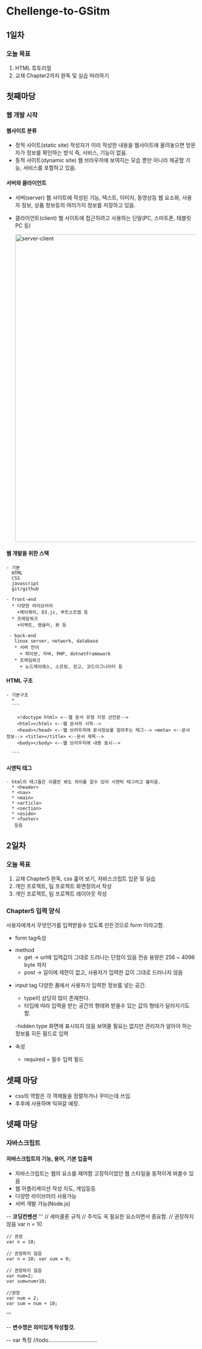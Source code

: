 # Chellenge-to-GSitm

## 1일차
### 오늘 목표
1. HTML 튜토리얼 
2. 교재 Chapter2까지 완독 및 실습 따라하기

## 첫째마당
 ### 웹 개발 시작
 #### 웹사이트 분류
   - 정적 사이트(static site)
     작성자가 미리 작성한 내용을 웹사이트에 올려놓으면 방문자가 정보를 확인하는 방식
     즉, 서비스, 기능이 없음.
   - 동적 사이트(dynamic site)
     웹 브라우저에 보여지는 모습 뿐만 아니라 제공할 기능, 서비스를 포함하고 있음.
 #### 서버와 클라이언트
   - 서버(server)
     웹 사이트에 작성된 기능, 텍스트, 이미지, 동영상등 웹 요소와, 사용자 정보, 상품 정보등의 여러가지 정보를 저장하고 있음.
   - 클라이언트(client)
     웹 사이트에 접근하려고 사용하는 단말(PC, 스마트폰, 태블릿PC 등)
     
     <img width="814" alt="server-client" src="https://user-images.githubusercontent.com/38834702/130520658-2bf9cf18-388e-4aeb-a213-fc3e32fbfacf.png">
     
 #### 웹 개발을 위한 스택
 
    - 기본
      HTML
      CSS
      javascript
      git/github
    
    - front-end
      * 다양한 라이브러리
        +제이쿼리, D3.js, 부트스트랩 등
      * 프레임워크
        +리액트, 앵귤러, 뷰 등
       
     - back-end
       linux server, network, database
       * 서버 언어
         + 파이썬, 자바, PHP, dotnetFramework
       * 프레임워크
         + 노드제이에스, 스프링, 장고, 코드이그나이터 등
 
 
 #### HTML 구조
    - 기본구조
      * 
      '''
      
        <!doctype html> <--웹 문서 유형 지정 선언문-->
        <html></html> <--웹 문서의 시작-->
        <head></head> <--웹 브라우저에 문서정보를 알려주는 태그--> <meta> <--문서 정보--> <title></title> <--문서 제목-->
        <body></body> <--웹 브라우저에 내용 표시-->
      
      '''
 #### 시맨틱 태그
    - html의 태그들은 이름만 봐도 의미를 알수 있어 시맨틱 태그라고 불리움.
      * <header>
      * <nav>
      * <main>
      * <article>
      * <section>
      * <aside>
      * <footer>
       등등

## 2일차
### 오늘 목표 
1. 교재 Chapter5 완독, css 훑어 보기, 자바스크립트 입문 및 실습
2. 개인 프로젝트, 팀 프로젝트 화면정의서 작성
3. 개인 프로젝트, 팀 프로젝트 레이아웃 작성

### Chapter5 입력 양식 

 사용자에게서 무엇인가를 입력받을수 있도록 만든것으로 form 이라고함.
 
 * form tag속성
  - method
    - get   ->  url에 입력값이 그대로 드러나는 단점이 있음  전송 용량은 256 ~ 4096 byte 까지 
    - post  ->  길이에 제한이 없고, 사용자가 입력한 값이 그대로 드러나지 않음
 
 * input tag
   다양한 폼에서 사용자가 입력한 정보를 넣는 공간.
   - type이 상당히 많이 존재한다.
   - 타입에 따라 입력을 받는 공간의 형태와 받을수 있는 값의 형태가 달라지기도 함.
   
   -hidden type
     화면에 표시되지 않음
     보여줄 필요는 없지만 관리자가 알아야 하는 정보를 히든 필드로 입력
   
  * 속성
    - required = 필수 입력 필드



## 셋째 마당

- css의 역할은 각 객체들을 정렬하거나 꾸미는데 쓰임.
- 추후에 사용하며 익혀갈 예정.


## 넷째 마당
### 자바스크립트
#### 자바스크립트의 기능, 용어, 기본 입출력

 * 자바스크립트는 웹의 요소를 제어함
   고정적이었던 웹 스타일을 동적이게 바꿀수 있음
 * 웹 어플리케이션 작성
   지도, 게임등등
 * 다양한 라이브러리 사용가능
 * 서버 개발 가능(Node.js)

-- **코딩컨벤션** 
  '''
   // 세미콜론 규칙
   // 주석도 꼭 필요한 요소이면서 중요함.
   // 권장하지 않음
    var n = 10
    
    // 권장
    var n = 10;
    
    // 권장하지 않음
    var n = 10; var sum = 0;
    
    // 권장하지 않음
    var num=2;
    var sum=num+10;
    
    //권장
    var num = 2;
    var sum = num + 10;
   
  '''
  
 -- **변수명은 의미있게 작성할것.**
 
 -- var 특징 //todo................................
  
